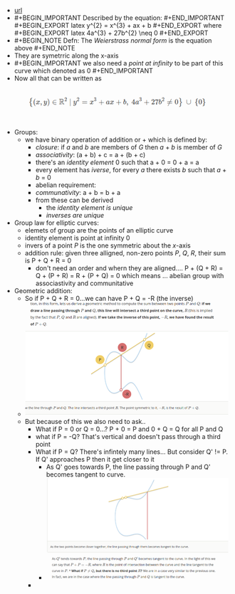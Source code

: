 - [url](https://andrea.corbellini.name/2015/05/17/elliptic-curve-cryptography-a-gentle-introduction/)
- #+BEGIN_IMPORTANT
  Described by the equation:
  #+END_IMPORTANT 
  #+BEGIN_EXPORT latex
  y^{2} = x^{3} + ax + b
  #+END_EXPORT
  where 
  #+BEGIN_EXPORT latex
  4a^{3} + 27b^{2} \neq 0
  #+END_EXPORT
- #+BEGIN_NOTE
  Defn: The *Weierstrass normal form* is the equation above
  #+END_NOTE
- They are symetrric along the x-axis
- #+BEGIN_IMPORTANT
  we also need a *point at infinity* to be part of this curve which denoted as 0
  #+END_IMPORTANT
- Now all that can be written as 
  ![image.png](../assets/image_1677427814226_0.png)
- Groups:
	- we have binary operation of addition or + which is defined by:
		- *closure*: if *a* and *b* are members of *G* then *a* + *b* is member of *G*
		- *associativity*: (a + b) + c = a + (b + c)
		- there's an *identity element* 0 such that a + 0 = 0 + a = a
		- every element has *iverse*, for every *a* there exists *b* such that *a* + *b* = 0
		- abelian requirement:
		- *communativity*: a + b = b + a
		- from these can be derived
			- the *identity element is unique*
			- *inverses are unique*
- Group law for elliptic curves:
	- elemets of group are the points of an elliptic curve
	- identity element is point at infinity 0
	- invers of a point *P* is the one symmetric about the *x*-axis
	- addition rule: given three alligned, non-zero points *P*, *Q*, *R*, their sum is P + Q + R = 0
		- don't need an order and whern they are aligned....
		  P + (Q + R) = Q + (P + R) = R + (P + Q) = 0 which means ...
		  abelian group with associastivity and communitative
- Geometric addition:
	- So if P + Q + R = 0...we can have P + Q = -R (the inverse)
	- ![image.png](../assets/image_1677455512901_0.png)
	- But because of this we also need to ask..
		- What if P = 0 or Q = 0...?  P + 0 = P and 0 + Q = Q for all P and Q
		- what if P = -Q? That's vertical and doesn't pass through a third point
		- What if P = Q? There's infintely many lines... But consider Q' != P.
		  If Q' approaches P then it get closer to it
			- As Q' goes towards P, the line passing through P and Q' becomes tangent to curve.
			- ![image.png](../assets/image_1677456610843_0.png)
		-